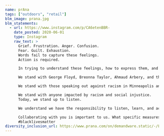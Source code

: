 ```yaml
---
name: prAna
tags: ["outdoors", "retail"]
blm_image: prana.jpg
blm_statements:
  - url: https://www.instagram.com/p/CA6etenBBR-
    date_posted: 2020-06-01
    type: Instagram
    raw_text: >
      Grief. Frustration. Anger. Confusion.
      Fear. Guilt. Exhaustion.
      Words fail to capture these feelings.
      Action is required.

      In trying to understand these feelings, how to express them, and how to respond, we waited. We realize now the waiting in and of itself was a privilege we took for granted, and our silence spoke for us.

      We stand with George Floyd, Breonna Taylor, Ahmaud Arbery, and their families.

      We stand with those speaking out against racism in Minneapolis and cities around the world.

      We stand with anyone impacted by racism and social injustice.
      Today, we stand up to listen.

      We understand we have the responsibility to listen, learn, and act. We want to inspire a conversation that focuses on the opportunity for change before us. Please know this is just the beginning.

      Collaborating with you is important to us. What specific measures would you like to see us take as we fight racism and social injustice?
      #blacklivesmatter
diversity_inclusion_url: https://www.prana.com/on/demandware.static/-/Library-Sites-library-pra/default/dwf3752900/pdf/prAna_EEO_Policy_08-2018.pdf
---
```

